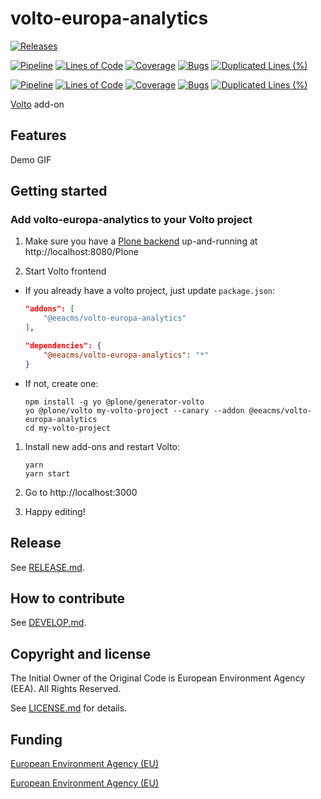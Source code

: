 # volto-europa-analytics

[![Releases](https://img.shields.io/github/v/release/eea/volto-europa-analytics)](https://github.com/eea/volto-europa-analytics/releases)

[![Pipeline](https://ci.eionet.europa.eu/buildStatus/icon?job=volto-addons%2Fvolto-europa-analytics%2Fmaster&subject=master)](https://ci.eionet.europa.eu/view/Github/job/volto-addons/job/volto-europa-analytics/job/master/display/redirect)
[![Lines of Code](https://sonarqube.eea.europa.eu/api/project_badges/measure?project=volto-europa-analytics-master&metric=ncloc)](https://sonarqube.eea.europa.eu/dashboard?id=volto-europa-analytics-master)
[![Coverage](https://sonarqube.eea.europa.eu/api/project_badges/measure?project=volto-europa-analytics-master&metric=coverage)](https://sonarqube.eea.europa.eu/dashboard?id=volto-europa-analytics-master)
[![Bugs](https://sonarqube.eea.europa.eu/api/project_badges/measure?project=volto-europa-analytics-master&metric=bugs)](https://sonarqube.eea.europa.eu/dashboard?id=volto-europa-analytics-master)
[![Duplicated Lines (%)](https://sonarqube.eea.europa.eu/api/project_badges/measure?project=volto-europa-analytics-master&metric=duplicated_lines_density)](https://sonarqube.eea.europa.eu/dashboard?id=volto-europa-analytics-master)

[![Pipeline](https://ci.eionet.europa.eu/buildStatus/icon?job=volto-addons%2Fvolto-europa-analytics%2Fdevelop&subject=develop)](https://ci.eionet.europa.eu/view/Github/job/volto-addons/job/volto-europa-analytics/job/develop/display/redirect)
[![Lines of Code](https://sonarqube.eea.europa.eu/api/project_badges/measure?project=volto-europa-analytics-develop&metric=ncloc)](https://sonarqube.eea.europa.eu/dashboard?id=volto-europa-analytics-develop)
[![Coverage](https://sonarqube.eea.europa.eu/api/project_badges/measure?project=volto-europa-analytics-develop&metric=coverage)](https://sonarqube.eea.europa.eu/dashboard?id=volto-europa-analytics-develop)
[![Bugs](https://sonarqube.eea.europa.eu/api/project_badges/measure?project=volto-europa-analytics-develop&metric=bugs)](https://sonarqube.eea.europa.eu/dashboard?id=volto-europa-analytics-develop)
[![Duplicated Lines (%)](https://sonarqube.eea.europa.eu/api/project_badges/measure?project=volto-europa-analytics-develop&metric=duplicated_lines_density)](https://sonarqube.eea.europa.eu/dashboard?id=volto-europa-analytics-develop)


[Volto](https://github.com/plone/volto) add-on

## Features

Demo GIF

## Getting started

### Add volto-europa-analytics to your Volto project

1. Make sure you have a [Plone backend](https://plone.org/download) up-and-running at http://localhost:8080/Plone

1. Start Volto frontend

* If you already have a volto project, just update `package.json`:

   ```JSON
   "addons": [
       "@eeacms/volto-europa-analytics"
   ],

   "dependencies": {
       "@eeacms/volto-europa-analytics": "*"
   }
   ```

* If not, create one:

   ```
   npm install -g yo @plone/generator-volto
   yo @plone/volto my-volto-project --canary --addon @eeacms/volto-europa-analytics
   cd my-volto-project
   ```

1. Install new add-ons and restart Volto:

   ```
   yarn
   yarn start
   ```

1. Go to http://localhost:3000

1. Happy editing!

## Release

See [RELEASE.md](https://github.com/eea/volto-europa-analytics/blob/master/RELEASE.md).

## How to contribute

See [DEVELOP.md](https://github.com/eea/volto-europa-analytics/blob/master/DEVELOP.md).

## Copyright and license

The Initial Owner of the Original Code is European Environment Agency (EEA).
All Rights Reserved.

See [LICENSE.md](https://github.com/eea/volto-europa-analytics/blob/master/LICENSE.md) for details.

## Funding

[European Environment Agency (EU)](http://eea.europa.eu)



[European Environment Agency (EU)](http://eea.europa.eu)
